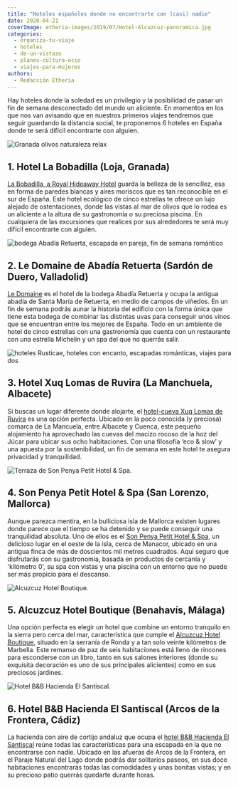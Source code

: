 ```yaml
---
title: "Hoteles españoles donde no encontrarte con (casi) nadie"
date: 2020-04-21
coverImage: etheria-images/2019/07/Hotel-Alcuzcuz-panoramica.jpg
categories: 
  - organiza-tu-viaje
  - hoteles
  - de-un-vistazo
  - planes-cultura-ocio
  - viajes-para-mujeres
authors: 
  - Redacción Etheria
---
```


Hay hoteles donde la soledad es un privilegio y la posibilidad de pasar un fin de semana 
desconectado del mundo un aliciente. En momentos en los que nos van avisando que en 
nuestros primeros viajes tendremos que seguir guardando la distancia social, te 
proponemos 6 hoteles en España donde te será difícil encontrarte con alguien. 

![Granada olivos naturaleza relax](etheria-images/2018/08/La-Bobadilla-panoramica-1024x756.jpg "Imagen de La Bobadilla entre campos de olivos. © Barceló Hotel Group")

## 1\. Hotel La Bobadilla (Loja, Granada)

[La Bobadilla, a Royal Hideaway 
Hotel](https://etheriamagazine.com/2018/08/23/hotel-la-bobadilla-loja-granada/) guarda 
la belleza de la sencillez, esa en forma de paredes blancas y aires moriscos que es tan 
reconocible en el sur de España. Este hotel ecológico de cinco estrellas te ofrece un 
lujo alejado de ostentaciones, donde las vistas al mar de olivos que lo rodea es un 
aliciente a la altura de su gastronomía o su preciosa piscina. En cualquiera de las 
excursiones que realices por sus alrededores te será muy difícil encontrarte con 
alguien. 

![bodega Abadía Retuerta, escapada en pareja, fin de semana romántico](etheria-images/2019/11/Le-Domaine-panoramica-900x600.jpg "Hotel Le Domaine. © Abadía Retuerta")

## 2\. Le Domaine de Abadía Retuerta (Sardón de Duero, Valladolid)

[Le 
Domaine](https://etheriamagazine.com/2019/11/13/viajes-romanticos-hotel-le-domaine-abadia-retuerta-valladolid/) 
es el hotel de la bodega Abadía Retuerta y ocupa la antigua abadía de Santa María de 
Retuerta, en medio de campos de viñedos. En un fin de semana podrás aunar la historia 
del edificio con la forma única que tiene esta bodega de combinar las distintas uvas 
para conseguir unos vinos que se encuentran entre los mejores de España. Todo en un 
ambiente de hotel de cinco estrellas con una gastronomía que cuenta con un restaurante 
con una estrella Michelin y un spa del que no querrás salir. 

![hoteles Rusticae, hoteles con encanto, escapadas románticas, viajes para dos](etheria-images/2020/01/rusticae-xuq-ruvira-ogof-900x602.jpg "Salón de la suite Ogof de Xuq Lomas de Ruvira. © Rusticae")

## 3\. Hotel Xuq Lomas de Ruvira (La Manchuela, Albacete)

Si buscas un lugar diferente donde alojarte, el [hotel-cueva Xuq Lomas de 
Ruvira](https://etheriamagazine.com/2020/01/08/hotel-original-cuevas-xuq-lomas-ruvira-albacete/) 
es una opción perfecta. Ubicado en la poco conocida (y preciosa) comarca de La Mancuela, 
entre Albacete y Cuenca, este pequeño alojamiento ha aprovechado las cuevas del macizo 
rocoso de la hoz del Júcar para ubicar sus ocho habitaciones. Con una filosofía ‘eco & 
slow’ y una apuesta por la sostenibilidad, un fin de semana en este hotel te asegura 
privacidad y tranquilidad. 

![Terraza de Son Penya Petit Hotel & Spa.](etheria-images/2019/08/Son-Penya-terraza-restaurante.jpg "Terraza de Son Penya Petit Hotel & Spa. © Rusticae")

## 4\. Son Penya Petit Hotel & Spa (San Lorenzo, Mallorca)

Aunque parezca mentira, en la bulliciosa isla de Mallorca existen lugares donde parece 
que el tiempo se ha detenido y se puede conseguir una tranquilidad absoluta. Uno de 
ellos es el [Son Penya Petit Hotel & 
Spa](https://etheriamagazine.com/2019/09/04/hotel-tranquilo-mallorca-son-penya-petit-spa-mallorca-rusticae/), 
un delicioso lugar en el oeste de la isla, cerca de Manacor, ubicado en una antigua 
finca de más de doscientos mil metros cuadrados. Aquí seguro que disfrutarás con su 
gastronomía, basada en productos de cercanía y 'kilómetro 0', su spa con vistas y una 
piscina con un entorno que no puede ser más propicio para el descanso. 

![Alcuzcuz Hotel Boutique.](etheria-images/2019/07/Hotel-Alcuzcuz-panoramica.jpg "Alcuzcuz Hotel Boutique. © Rusticae")

## 5\. Alcuzcuz Hotel Boutique (Benahavís, Málaga)

Una opción perfecta es elegir un hotel que combine un entorno tranquilo en la sierra 
pero cerca del mar, característica que cumple el [Alcuzcuz Hotel 
Boutique](https://etheriamagazine.com/2019/07/08/alcuzcuz-hotel-boutique-escapada-romantica-benahavis-malaga/), 
situado en la serranía de Ronda y a tan solo veinte kilómetros de Marbella. Este remanso 
de paz de seis habitaciones está lleno de rincones para esconderse con un libro, tanto 
en sus salones interiores (donde su exquisita decoración es uno de sus principales 
alicientes) como en sus preciosos jardines. 

![Hotel B&B Hacienda El Santiscal.](etheria-images/2019/04/El-Santiscal-general.jpg "Hotel B&B Hacienda El Santiscal. © Rusticae")

## 6\. Hotel B&B Hacienda El Santiscal (Arcos de la Frontera, Cádiz)

La hacienda con aire de cortijo andaluz que ocupa el [hotel B&B Hacienda El 
Santiscal](https://etheriamagazine.com/2019/04/29/hotel-hacienda-santiscal-arcos-pueblos-blancos-cadiz/) 
reúne todas las características para una escapada en la que no encontrarse con nadie. 
Ubicado en las afueras de Arcos de la Frontera, en el Paraje Natural del Lago donde 
podrás dar solitarios paseos, en sus doce habitaciones encontrarás todas las comodidades 
y unas bonitas vistas; y en su precioso patio querrás quedarte durante horas.
